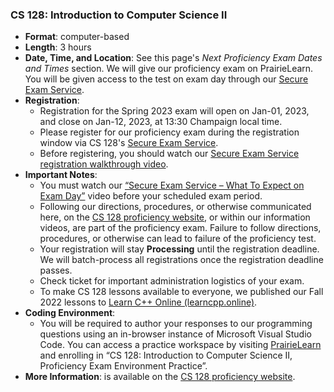 <!---
Feel free to change this link if there is something more appropriate.
Do not change the anchor name.
-->

### <a name="CS128" class="anchor"></a>CS 128: Introduction to Computer Science II
* **Format**: computer-based
* **Length**: 3 hours
* **Date, Time, and Location**: See this page's *Next Proficiency Exam Dates and Times* section.  We will give our proficiency exam on PrairieLearn.  You will be given access to the test on exam day through our <a href="https://secure-exam.cs128.org/">Secure Exam Service</a>. 
* **Registration**: 
  * Registration for the Spring 2023 exam will open on Jan-01, 2023, and close on Jan-12, 2023, at 13:30 Champaign local time. 
  * Please register for our proficiency exam during the registration window via CS 128's <a href="https://secure-exam.cs128.org/">Secure Exam Service</a>.
  * Before registering, you should watch our <a href="https://www.youtube.com/watch?v=Xb4ZUE_0vec">Secure Exam Service registration walkthrough video</a>. 
* **Important Notes**: 
  * You must watch our <a href="https://www.youtube.com/watch?v=qtVbHg3k5Ks">“Secure Exam Service – What To Expect on Exam Day”</a> video before your scheduled exam period. 
  * Following our directions, procedures, or otherwise communicated here, on the [CS 128 proficiency website](https://proficiency.cs128.org/), or within our information videos, are part of the proficiency exam.  Failure to follow directions, procedures, or otherwise can lead to failure of the proficiency test.
  * Your registration will stay <strong>Processing</strong> until the registration deadline. We will batch-process all registrations once the registration deadline passes.
  * Check ticket for important administration logistics of your exam.
  * To make CS 128 lessons available to everyone, we published our Fall 2022 lessons to [Learn C++ Online (learncpp.online)](https://learncpp.online/). 
* **Coding Environment**:
  * You will be required to author your responses to our programming questions using an in-browser instance of Microsoft Visual Studio Code.  You can access a practice workspace by visiting <a href="https://www.prairielearn.org/pl/enroll">PrairieLearn</a> and enrolling in “CS 128: Introduction to Computer Science II, Proficiency Exam Environment Practice”.
* **More Information**: is available on the [CS 128 proficiency website](https://proficiency.cs128.org/).

<!--

* **Format**: computer-based
<!---
* **Length**: 3 hours
<!---
* **Location**: Online, proctored via Zoom during the scheduled time windows
<!---
* **Date and Time**:
  * 7-10pm Tuesday August 17th
  * 8-11am Thursday August 19th
<!---
* **Zoom Links**:
  * [8 AM](https://illinois.zoom.us/j/83434657601?pwd=NzI2aWMybThlSWp2UW5YRm9iZlNQUT09)
  * [1 PM](https://illinois.zoom.us/j/83434657601?pwd=NzI2aWMybThlSWp2UW5YRm9iZlNQUT09)
<!---
* **More Information**: is available on the [CS 125 website](https://cs125.cs.illinois.edu/info/proficiency/).

-->
